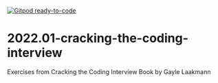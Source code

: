 [![Gitpod ready-to-code](https://img.shields.io/badge/Gitpod-ready--to--code-blue?logo=gitpod)](https://gitpod.io/#https://github.com/garodriguezlp/2022.01-cracking-the-coding-interview)

# 2022.01-cracking-the-coding-interview
Exercises from Cracking the Coding Interview Book by Gayle Laakmann
